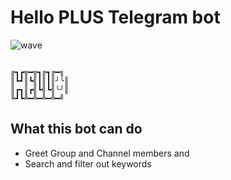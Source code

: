 # Hello PLUS Telegram bot

![wave](https://emojipedia-us.s3.amazonaws.com/source/microsoft-teams/337/waving-hand_1f44b.png)

```

╔┓┏╦━╦┓╔┓╔━╗
║┗┛║┗╣┃║┃║╯╰║
║┏┓║┏╣┗╣┗╣╰╯║
╚┛┗╩━╩━╩━╩━╝

```

## What this bot can do

- Greet Group and Channel members and
- Search and filter out keywords
